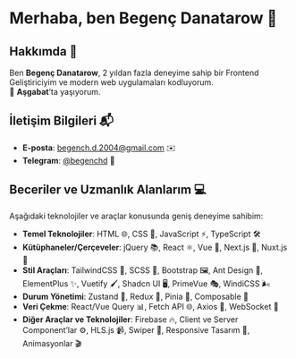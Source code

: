 # Merhaba, ben Begenç Danatarow 🚀

## Hakkımda 🌟

Ben **Begenç Danatarow**, 2 yıldan fazla deneyime sahip bir Frontend Geliştiriciyim ve modern web uygulamaları kodluyorum.  
📍 **Aşgabat**’ta yaşıyorum.

## İletişim Bilgileri 📬

- **E-posta**: [begench.d.2004@gmail.com](mailto:begench.d.2004@gmail.com) ✉️
- **Telegram**: [@begenchd](https://t.me/begenchd) 📱

## Beceriler ve Uzmanlık Alanlarım 💻

Aşağıdaki teknolojiler ve araçlar konusunda geniş deneyime sahibim:

- **Temel Teknolojiler**: HTML 🌐, CSS 🎨, JavaScript ⚡, TypeScript 🛠️
- **Kütüphaneler/Çerçeveler**: jQuery 📚, React ⚛️, Vue 🌿, Next.js 🚀, Nuxt.js 🌟
- **Stil Araçları**: TailwindCSS 🎨, SCSS 💅, Bootstrap 🖼️, Ant Design 🎨, ElementPlus ✨, Vuetify 🖌️, Shadcn UI 🖥️, PrimeVue 🎭, WindiCSS 🌬️
- **Durum Yönetimi**: Zustand 🔄, Redux 🔄, Pinia 🔄, Composable 🧩
- **Veri Çekme**: React/Vue Query 📊, Fetch API 🌐, Axios 📡, WebSocket 🔌
- **Diğer Araçlar ve Teknolojiler**: Firebase 🔥, Client ve Server Component’lar ⚙️, HLS.js 📹, Swiper 🎠, Responsive Tasarım 📱, Animasyonlar 🎬
